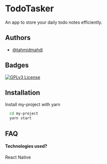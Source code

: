 # TodoTasker

An app to store your daily todo notes efficiently.

## Authors

- [@tahmidmahdi](https://www.github.com/tahmidmahdi)

## Badges

[![GPLv3 License](https://img.shields.io/badge/License-GPL%20v3-yellow.svg)](https://opensource.org/licenses/)

## Installation

Install my-project with yarn

```bash
  cd my-project
  yarn start
```

## FAQ

#### Technologies used?

React Native
